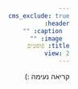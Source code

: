 ```yaml
---
cms_exclude: true
header:
  caption: ""
  image: ""
title: פוסטים
view: 2
---
```


<html dir="rtl">

קריאה נעימה :)